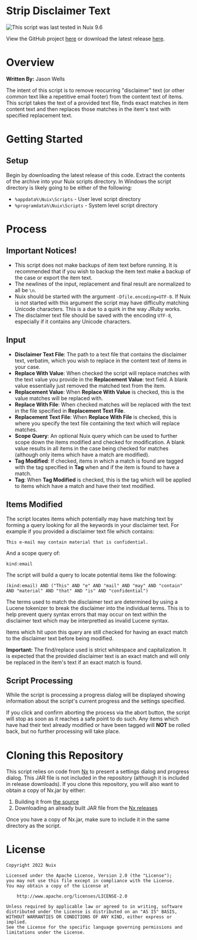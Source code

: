Strip Disclaimer Text
=====================

![This script was last tested in Nuix 9.6](https://img.shields.io/badge/Script%20Tested%20in%20Nuix-9.6-green.svg)

View the GitHub project [here](https://github.com/Nuix/Strip-Disclaimer-Text) or download the latest release [here](https://github.com/Nuix/Strip-Disclaimer-Text/releases).

# Overview

**Written By:** Jason Wells

The intent of this script is to remove reocurring "disclaimer" text (or other common text like a repetitive email footer) from the content text of items.  This script takes the text of a provided text file, finds exact matches in item content text and then replaces those matches in the item's text with specified replacement text.

# Getting Started

## Setup

Begin by downloading the latest release of this code.  Extract the contents of the archive into your Nuix scripts directory.  In Windows the script directory is likely going to be either of the following:

- `%appdata%\Nuix\Scripts` - User level script directory
- `%programdata%\Nuix\Scripts` - System level script directory

# Process

## Important Notices!

- This script does not make backups of item text before running.  It is recommended that if you wish to backup the item text make a backup of the case or export the item text.
- The newlines of the input, replacement and final result are normalized to all be `\n`.
- Nuix should be started with the argument `-Dfile.encoding=UTF-8`.  If Nuix is not started with this argument the script may have difficulty matching Unicode characters.  This is a due to a quirk in the way JRuby works.
- The disclaimer text file should be saved with the encoding `UTF-8`, especially if it contains any Unicode characters.


## Input

- **Disclaimer Text File**: The path to a text file that contains the disclaimer text, verbatim, which you wish to replace in the content text of items in your case.
- **Replace With Value**: When checked the script will replace matches with the text value you provide in the **Replacement Value**: text field.  A blank value essentially just removed the matched text from the item.
- **Replacement Value**: When **Replace With Value** is checked, this is the value matches will be replaced with.
- **Replace With File**: When checked matches will be replaced with the text in the file specified in **Replacement Text File**.
- **Replacement Text File**: When **Replace With File** is checked, this is where you specify the text file containing the text which will replace matches.
- **Scope Query**: An optional Nuix query which can be used to further scope down the items modified and checked for modification.  A blank value results in all items in the case being checked for matches (although only items which have a match are modified).
- **Tag Modified**:  If checked, items in which a match is found are tagged with the tag specified in **Tag** when and if the item is found to have a match.
- **Tag**: When **Tag Modified** is checked, this is the tag which will be applied to items which have a match and have their text modified. 

## Items Modified

The script locates items which potentially may have matching text by forming a query looking for all the keywords in your disclaimer text.  For example if you provided a disclaimer text file which contains:

```
This e-mail may contain material that is confidential.
```

And a scope query of:

```
kind:email
```

The script will build a query to locate potential items like the following:

```
(kind:email) AND ("This" AND "e" AND "mail" AND "may" AND "contain" AND "material" AND "that" AND "is" AND "confidential")
```

The terms used to match the disclaimer text are determined by using a Lucene tokenizer to break the disclaimer into the individual terms.  This is to help prevent query syntax errors that may occur on text within the disclaimer text which may be interpretted as invalid Lucene syntax.

Items which hit upon this query are still checked for having an exact match to the disclaimer text before being modified.

**Important:** The find/replace used is strict whitespace and capitalization.  It is expected that the provided disclaimer text is an exact match and will only be replaced in the item's text if an exact match is found.

## Script Processing

While the script is processing a progress dialog will be displayed showing information about the script's current progress and the settings specified.

If you click and confirm aborting the process via the abort button, the script will stop as soon as it reaches a safe point to do such.  Any items which have had their text already modified or have been tagged will **NOT** be rolled back, but no further processing will take place.

# Cloning this Repository

This script relies on code from [Nx](https://github.com/Nuix/Nx) to present a settings dialog and progress dialog.  This JAR file is not included in the repository (although it is included in release downloads).  If you clone this repository, you will also want to obtain a copy of Nx.jar by either:
1. Building it from [the source](https://github.com/Nuix/Nx)
2. Downloading an already built JAR file from the [Nx releases](https://github.com/Nuix/Nx/releases)

Once you have a copy of Nx.jar, make sure to include it in the same directory as the script.

# License

```
Copyright 2022 Nuix

Licensed under the Apache License, Version 2.0 (the "License");
you may not use this file except in compliance with the License.
You may obtain a copy of the License at

    http://www.apache.org/licenses/LICENSE-2.0

Unless required by applicable law or agreed to in writing, software
distributed under the License is distributed on an "AS IS" BASIS,
WITHOUT WARRANTIES OR CONDITIONS OF ANY KIND, either express or implied.
See the License for the specific language governing permissions and
limitations under the License.
```
